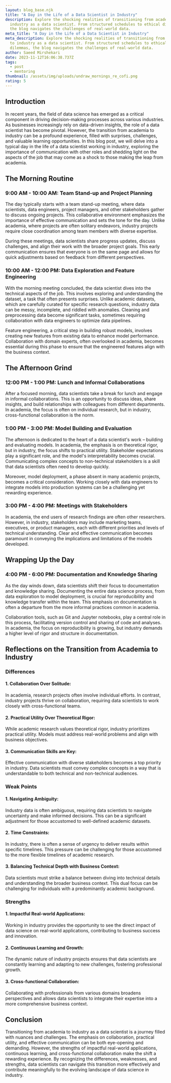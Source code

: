 ```yaml
---
layout: blog_base.njk
title: "A Day in the Life of a Data Scientist in Industry"
description: Explore the shocking realities of transitioning from academia to
  industry as a data scientist. From structured schedules to ethical dilemmas,
  the blog navigates the challenges of real-world data.
meta_title: "A Day in the Life of a Data Scientist in Industry"
meta_description: Explore the shocking realities of transitioning from academia
  to industry as a data scientist. From structured schedules to ethical
  dilemmas, the blog navigates the challenges of real-world data.
author: Saeed Mirshekari
date: 2023-11-12T16:06:38.737Z
tags:
  - post
  - mentoring
thumbnail: /assets/img/uploads/undraw_mornings_re_cofi.png
rating: 5
---
```



## Introduction

In recent years, the field of data science has emerged as a critical component in driving decision-making processes across various industries. As businesses increasingly rely on data-driven insights, the role of a data scientist has become pivotal. However, the transition from academia to industry can be a profound experience, filled with surprises, challenges, and valuable learning opportunities. In this blog post, we will delve into a typical day in the life of a data scientist working in industry, exploring the importance of communication with other roles and shedding light on the aspects of the job that may come as a shock to those making the leap from academia.

## The Morning Routine

### 9:00 AM - 10:00 AM: Team Stand-up and Project Planning

The day typically starts with a team stand-up meeting, where data scientists, data engineers, project managers, and other stakeholders gather to discuss ongoing projects. This collaborative environment emphasizes the importance of effective communication and sets the tone for the day. Unlike academia, where projects are often solitary endeavors, industry projects require close coordination among team members with diverse expertise.

During these meetings, data scientists share progress updates, discuss challenges, and align their work with the broader project goals. This early communication ensures that everyone is on the same page and allows for quick adjustments based on feedback from different perspectives.

### 10:00 AM - 12:00 PM: Data Exploration and Feature Engineering

With the morning meeting concluded, the data scientist dives into the technical aspects of the job. This involves exploring and understanding the dataset, a task that often presents surprises. Unlike academic datasets, which are carefully curated for specific research questions, industry data can be messy, incomplete, and riddled with anomalies. Cleaning and preprocessing data become significant tasks, sometimes requiring collaboration with data engineers to optimize data pipelines.

Feature engineering, a critical step in building robust models, involves creating new features from existing data to enhance model performance. Collaboration with domain experts, often overlooked in academia, becomes essential during this phase to ensure that the engineered features align with the business context.

## The Afternoon Grind

### 12:00 PM - 1:00 PM: Lunch and Informal Collaborations

After a focused morning, data scientists take a break for lunch and engage in informal collaborations. This is an opportunity to discuss ideas, share insights, and build relationships with colleagues from different departments. In academia, the focus is often on individual research, but in industry, cross-functional collaboration is the norm.

### 1:00 PM - 3:00 PM: Model Building and Evaluation

The afternoon is dedicated to the heart of a data scientist's work – building and evaluating models. In academia, the emphasis is on theoretical rigor, but in industry, the focus shifts to practical utility. Stakeholder expectations play a significant role, and the model's interpretability becomes crucial. Communicating complex concepts to non-technical stakeholders is a skill that data scientists often need to develop quickly.

Moreover, model deployment, a phase absent in many academic projects, becomes a critical consideration. Working closely with data engineers to integrate models into production systems can be a challenging yet rewarding experience.

### 3:00 PM - 4:00 PM: Meetings with Stakeholders

In academia, the end users of research findings are often other researchers. However, in industry, stakeholders may include marketing teams, executives, or product managers, each with different priorities and levels of technical understanding. Clear and effective communication becomes paramount in conveying the implications and limitations of the models developed.

## Wrapping Up the Day

### 4:00 PM - 6:00 PM: Documentation and Knowledge Sharing

As the day winds down, data scientists shift their focus to documentation and knowledge sharing. Documenting the entire data science process, from data exploration to model deployment, is crucial for reproducibility and knowledge transfer within the team. This emphasis on documentation is often a departure from the more informal practices common in academia.

Collaboration tools, such as Git and Jupyter notebooks, play a central role in this process, facilitating version control and sharing of code and analyses. In academia, the focus on reproducibility is growing, but industry demands a higher level of rigor and structure in documentation.

## Reflections on the Transition from Academia to Industry

### Differences

#### 1. **Collaboration Over Solitude:**
   In academia, research projects often involve individual efforts. In contrast, industry projects thrive on collaboration, requiring data scientists to work closely with cross-functional teams.

#### 2. **Practical Utility Over Theoretical Rigor:**
   While academic research values theoretical rigor, industry prioritizes practical utility. Models must address real-world problems and align with business objectives.

#### 3. **Communication Skills are Key:**
   Effective communication with diverse stakeholders becomes a top priority in industry. Data scientists must convey complex concepts in a way that is understandable to both technical and non-technical audiences.

### Weak Points

#### 1. **Navigating Ambiguity:**
   Industry data is often ambiguous, requiring data scientists to navigate uncertainty and make informed decisions. This can be a significant adjustment for those accustomed to well-defined academic datasets.

#### 2. **Time Constraints:**
   In industry, there is often a sense of urgency to deliver results within specific timelines. This pressure can be challenging for those accustomed to the more flexible timelines of academic research.

#### 3. **Balancing Technical Depth with Business Context:**
   Data scientists must strike a balance between diving into technical details and understanding the broader business context. This dual focus can be challenging for individuals with a predominantly academic background.

### Strengths

#### 1. **Impactful Real-world Applications:**
   Working in industry provides the opportunity to see the direct impact of data science on real-world applications, contributing to business success and innovation.

#### 2. **Continuous Learning and Growth:**
   The dynamic nature of industry projects ensures that data scientists are constantly learning and adapting to new challenges, fostering professional growth.

#### 3. **Cross-functional Collaboration:**
   Collaborating with professionals from various domains broadens perspectives and allows data scientists to integrate their expertise into a more comprehensive business context.

## Conclusion

Transitioning from academia to industry as a data scientist is a journey filled with nuances and challenges. The emphasis on collaboration, practical utility, and effective communication can be both eye-opening and demanding. However, the strengths of impactful real-world applications, continuous learning, and cross-functional collaboration make the shift a rewarding experience. By recognizing the differences, weaknesses, and strengths, data scientists can navigate this transition more effectively and contribute meaningfully to the evolving landscape of data science in industry.